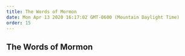 ```yaml
---
title: The Words of Mormon
date: Mon Apr 13 2020 16:17:02 GMT-0600 (Mountain Daylight Time)
order: 15
---
```


## The Words of Mormon